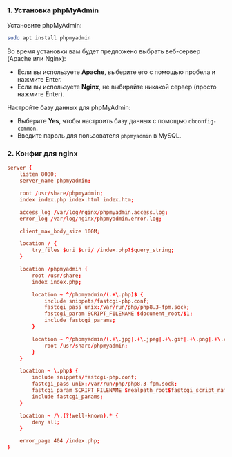 ### 1. Установка phpMyAdmin

Установите phpMyAdmin:
```bash
sudo apt install phpmyadmin
```

Во время установки вам будет предложено выбрать веб-сервер (Apache или Nginx):
- Если вы используете **Apache**, выберите его с помощью пробела и нажмите Enter.
- Если вы используете **Nginx**, не выбирайте никакой сервер (просто нажмите Enter).

Настройте базу данных для phpMyAdmin:
- Выберите **Yes**, чтобы настроить базу данных с помощью `dbconfig-common`.
- Введите пароль для пользователя `phpmyadmin` в MySQL.

### 2. Конфиг для nginx
```conf
server {
    listen 8080;
    server_name phpmyadmin;

    root /usr/share/phpmyadmin;
    index index.php index.html index.htm;

    access_log /var/log/nginx/phpmyadmin.access.log;
    error_log /var/log/nginx/phpmyadmin.error.log;

    client_max_body_size 100M;

    location / {
        try_files $uri $uri/ /index.php?$query_string;
    }

    location /phpmyadmin {
        root /usr/share;
        index index.php;

        location ~ ^/phpmyadmin/(.+\.php)$ {
            include snippets/fastcgi-php.conf;
            fastcgi_pass unix:/var/run/php/php8.3-fpm.sock;
            fastcgi_param SCRIPT_FILENAME $document_root/$1;
            include fastcgi_params;
        }

        location ~ ^/phpmyadmin/(.+\.jpg|.+\.jpeg|.+\.gif|.+\.png|.+\.css|.+\.js)$ {
            root /usr/share/phpmyadmin;
        }
    }

    location ~ \.php$ {
        include snippets/fastcgi-php.conf;
        fastcgi_pass unix:/var/run/php/php8.3-fpm.sock;
        fastcgi_param SCRIPT_FILENAME $realpath_root$fastcgi_script_name;
        include fastcgi_params;
    }

    location ~ /\.(?!well-known).* {
        deny all;
    }

    error_page 404 /index.php;
}

```